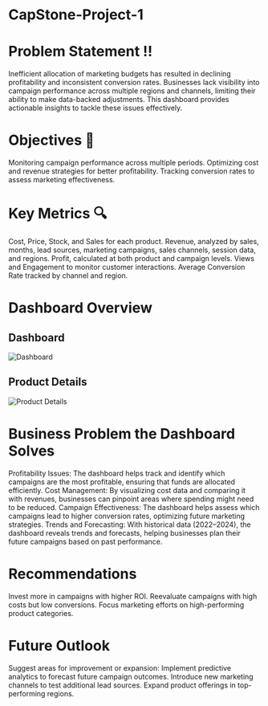 # CapStone-Project-1

# Problem Statement ‼️
Inefficient allocation of marketing budgets has resulted in declining profitability and inconsistent conversion rates. 
Businesses lack visibility into campaign performance across multiple regions and channels, limiting their ability to make data-backed adjustments. 
This dashboard provides actionable insights to tackle these issues effectively.

# Objectives 🎯
Monitoring campaign performance across multiple periods.
Optimizing cost and revenue strategies for better profitability.
Tracking conversion rates to assess marketing effectiveness.

# Key Metrics 🔍
 Cost, Price, Stock, and Sales for each product.
 Revenue, analyzed by sales, months, lead sources, marketing campaigns, sales channels, session data, and regions. 
 Profit, calculated at both product and campaign levels.
 Views and Engagement to monitor customer interactions.
 Average Conversion Rate tracked by channel and region.

 # Dashboard Overview 
 ## Dashboard
 ![Dashboard]()

## Product Details 
 ![Product Details]()

# Business Problem the Dashboard Solves 
Profitability Issues: The dashboard helps track and identify which campaigns are the most profitable, ensuring that funds are allocated efficiently.
Cost Management: By visualizing cost data and comparing it with revenues, businesses can pinpoint areas where spending might need to be reduced.
Campaign Effectiveness: The dashboard helps assess which campaigns lead to higher conversion rates, optimizing future marketing strategies.
Trends and Forecasting: With historical data (2022–2024), the dashboard reveals trends and forecasts, helping businesses plan their future campaigns based on past performance.

# Recommendations 
Invest more in campaigns with higher ROI.
Reevaluate campaigns with high costs but low conversions.
Focus marketing efforts on high-performing product categories.

# Future Outlook
Suggest areas for improvement or expansion:
Implement predictive analytics to forecast future campaign outcomes.
Introduce new marketing channels to test additional lead sources.
Expand product offerings in top-performing regions.




 






